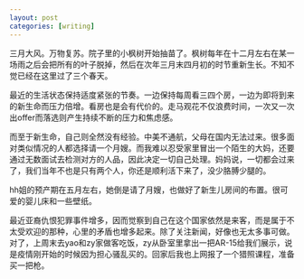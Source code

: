 ```yaml
---
layout: post
categories: [writing]
---
```


三月大风。万物复苏。院子里的小枫树开始抽苗了。枫树每年在十二月左右在某一场雨之后会把所有的叶子脱掉，然后在次年三月末四月初的时节重新生长。不知不觉已经在这里过了三个春天。

最近的生活状态保持适度紧张的节奏。一边保持每周看三四个房，一边为即将到来的新生命而压力倍增。看房也是会有代价的。走马观花不仅浪费时间，一次又一次出offer而落选则产生持续不断的压力和焦虑感。

而至于新生命，自己则全然没有经验。中美不通航，父母在国内无法过来。很多面对类似情况的人都选择请一个月嫂。而我难以忍受家里冒出一个陌生的大妈，还要通过无数面试去检测对方的人品，因此决定一切自己处理。妈妈说，一切都会过来了，我们当年不也是只有两个人，你还是顺利活下来了，没少胳膊少腿的。

hh姐的预产期在五月左右，她倒是请了月嫂，也做好了新生儿房间的布置。很可爱的婴儿床和一些壁纸。

最近亚裔仇恨犯罪事件增多，因而觉察到自己在这个国家依然是来客，而是属于不太受欢迎的那种，心里的矛盾也增多起来。除了关注新闻，好像也无太多事可做。对了，上周末去yao和zy家做客吃饭，zy从卧室里拿出一把AR-15给我们展示，说是疫情刚开始的时候因为担心骚乱买的。回家后我也上网报了一个猎照课程，准备买一把枪。